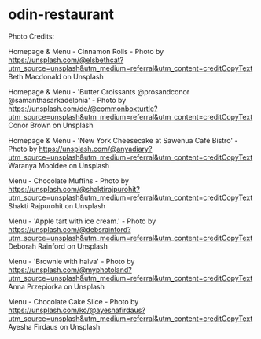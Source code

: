 # odin-restaurant

Photo Credits:

Homepage & Menu - Cinnamon Rolls - Photo by https://unsplash.com/@elsbethcat?utm_source=unsplash&utm_medium=referral&utm_content=creditCopyText Beth Macdonald on Unsplash

Homepage & Menu - 'Butter Croissants @prosandconor @samanthasarkadelphia' - Photo by https://unsplash.com/de/@commonboxturtle?utm_source=unsplash&utm_medium=referral&utm_content=creditCopyText Conor Brown on Unsplash

Homepage & Menu - 'New York Cheesecake at Sawenua Café Bistro' - Photo by https://unsplash.com/@anyadiary?utm_source=unsplash&utm_medium=referral&utm_content=creditCopyText Waranya Mooldee on Unsplash

Menu - Chocolate Muffins - Photo by https://unsplash.com/@shaktirajpurohit?utm_source=unsplash&utm_medium=referral&utm_content=creditCopyText Shakti Rajpurohit on Unsplash
  
Menu - 'Apple tart with ice cream.' - Photo by https://unsplash.com/@debsrainford?utm_source=unsplash&utm_medium=referral&utm_content=creditCopyText Deborah Rainford on Unsplash

Menu - 'Brownie with halva' - Photo by https://unsplash.com/@myphotoland?utm_source=unsplash&utm_medium=referral&utm_content=creditCopyText Anna Przepiorka on Unsplash

Menu - Chocolate Cake Slice - Photo by https://unsplash.com/ko/@ayeshafirdaus?utm_source=unsplash&utm_medium=referral&utm_content=creditCopyText Ayesha Firdaus on Unsplash
